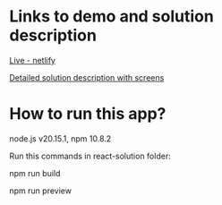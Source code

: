 # Links to demo and solution description

[Live - netlify](https://nabthat-frontend-test-react.netlify.app/)

[Detailed solution description with screens](https://docs.google.com/document/d/19Yy-5gDMww9tm1G0J2V57eX-88QImtz1qfrO-gcCYdM/edit?usp=sharing)

# How to run this app?

node.js v20.15.1, npm 10.8.2

Run this commands in react-solution folder:

npm run build 

npm run preview
